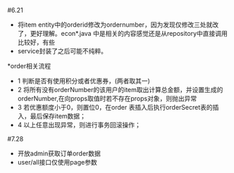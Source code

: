 #6.21
- 将item entity中的orderid修改为ordernumber，因为发现仅修改三处就改了，更好理解。econ*.java 中是相关的内容感觉还是从repository中直接调用比较好，有些
- service封装了之后可能不纯粹。

*order相关流程
- 1 判断是否有使用积分或者优惠券，(两者取其一)
- 2 将所有没有orderNumber的该用户的item取出计算总金额，并设置生成的orderNumber,在向props取值时若不存在props对象，则抛出异常
- 3 若优惠额度小于0，则置位0，在order 表插入后执行orderSecret表的插入，最后保存item数据；
- 4 以上任意出现异常，则进行事务回滚操作；

#7.28
- 开放admin获取订单order数据
- user/all接口仅使用page参数
